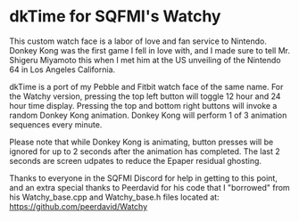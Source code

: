 # dkTime for SQFMI's Watchy
This custom watch face is a labor of love and fan service to Nintendo. Donkey Kong was the first game I fell in love with, and I made sure to tell Mr. Shigeru Miyamoto this when I met him at the US unveiling of the Nintendo 64 in Los Angeles California.

dkTime is a port of my Pebble and Fitbit watch face of the same name. For the Watchy version, pressing the top left button will toggle 12 hour and 24 hour time display. Pressing the top and bottom right buttons will invoke a random Donkey Kong animation. Donkey Kong will perform 1 of 3 animation sequences every minute. 

Please note that while Donkey Kong is animating, button presses will be ignored for up to 2 seconds after the animation has completed. The last 2 seconds are screen udpates to reduce the Epaper residual ghosting.

Thanks to everyone in the SQFMI Discord for help in getting to this point, and an extra special thanks to Peerdavid for his code that I "borrowed" from his Watchy_base.cpp and Watchy_base.h files located at: https://github.com/peerdavid/Watchy
